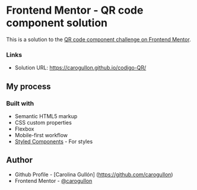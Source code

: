 # Frontend Mentor - QR code component solution

This is a solution to the [QR code component challenge on Frontend Mentor](https://www.frontendmentor.io/challenges/qr-code-component-iux_sIO_H).


### Links

- Solution URL: https://carogullon.github.io/codigo-QR/

## My process

### Built with

- Semantic HTML5 markup
- CSS custom properties
- Flexbox
- Mobile-first workflow
- [Styled Components](https://styled-components.com/) - For styles



## Author

- Github Profile - [Carolina Gullón] (https://github.com/carogullon)
- Frontend Mentor - [@carogullon](https://www.frontendmentor.io/profile/yourusername)

